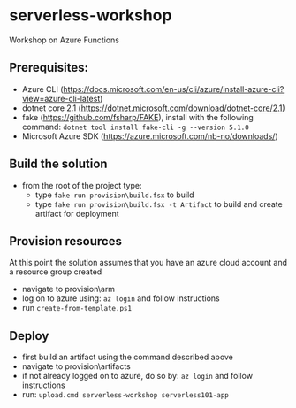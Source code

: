 # serverless-workshop
Workshop on Azure Functions

## Prerequisites:
- Azure CLI (https://docs.microsoft.com/en-us/cli/azure/install-azure-cli?view=azure-cli-latest)
- dotnet core 2.1 (https://dotnet.microsoft.com/download/dotnet-core/2.1)
- fake (https://github.com/fsharp/FAKE), install with the following command: `dotnet tool install fake-cli -g --version 5.1.0`
- Microsoft Azure SDK (https://azure.microsoft.com/nb-no/downloads/)

## Build the solution
- from the root of the project type:
    - type `fake run provision\build.fsx` to build
    - type `fake run provision\build.fsx -t Artifact` to build and create artifact for deployment

## Provision resources
At this point the solution assumes that you have an azure cloud account and a resource group created
- navigate to provision\arm
- log on to azure using: `az login` and follow instructions
- run `create-from-template.ps1`

## Deploy
- first build an artifact using the command described above
- navigate to provision\artifacts
- if not already logged on to azure, do so by: `az login` and follow instructions
- run: `upload.cmd serverless-workshop serverless101-app`